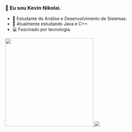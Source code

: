 ### 👋 Eu sou Kevin Nikolai.
  
- 🌱 Estudante de Análise e Desenvolvimento de Sistemas.
- 🧠 Atualmente estudando Java e C++.
- 💻 Fascinado por tecnologia.

<div>
    <a href="https://github.com/kevinveidembaum?tab=repositories">
    <img height="285em" src="https://github-readme-stats.vercel.app/api?username=kevinveidembaum&theme=gotham&show_icons=true">
    <img  src="https://github-readme-stats.vercel.app/api/top-langs/?username=kevinveidembaum&theme=gotham&show_icons=true">
</div>

